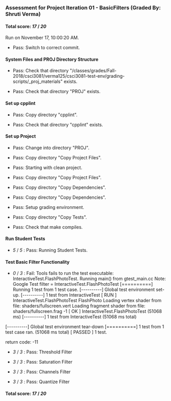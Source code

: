 ### Assessment for Project Iteration 01 - BasicFilters (Graded By: Shruti Verma)

#### Total score: _17_ / _20_

Run on November 17, 10:00:20 AM.

+ Pass: Switch to correct commit.




#### System Files and PROJ Directory Structure

+ Pass: Check that directory "/classes/grades/Fall-2018/csci3081/verma125/csci3081-test-env/grading-scripts/_proj_materials" exists.

+ Pass: Check that directory "PROJ" exists.


#### Set up cpplint

+ Pass: Copy directory "cpplint".



+ Pass: Check that directory "cpplint" exists.


#### Set up Project

+ Pass: Change into directory "PROJ".

+ Pass: Copy directory "Copy Project Files".



+ Pass: Starting with clean project.



+ Pass: Copy directory "Copy Project Files".



+ Pass: Copy directory "Copy Dependencies".



+ Pass: Copy directory "Copy Dependencies".



+ Pass: Setup grading environment.



+ Pass: Copy directory "Copy Tests".



+ Pass: Check that make compiles.




#### Run Student Tests

+  _5_ / _5_ : Pass: Running Student Tests.




#### Test Basic Filter Functionality

+  _0_ / _3_ : Fail: Tools
    fails to run the test executable: InteractiveTest.FlashPhotoTest.
Running main() from gtest_main.cc
Note: Google Test filter = InteractiveTest.FlashPhotoTest
[==========] Running 1 test from 1 test case.
[----------] Global test environment set-up.
[----------] 1 test from InteractiveTest
[ RUN      ] InteractiveTest.FlashPhotoTest
FlashPhoto
Loading vertex shader from file: shaders/fullscreen.vert
Loading fragment shader from file: shaders/fullscreen.frag
-1
[       OK ] InteractiveTest.FlashPhotoTest (51068 ms)
[----------] 1 test from InteractiveTest (51068 ms total)

[----------] Global test environment tear-down
[==========] 1 test from 1 test case ran. (51068 ms total)
[  PASSED  ] 1 test.

return code: -11



+  _3_ / _3_ : Pass: Threshold Filter



+  _3_ / _3_ : Pass: Saturation Filter



+  _3_ / _3_ : Pass: Channels Filter



+  _3_ / _3_ : Pass: Quantize Filter



#### Total score: _17_ / _20_

